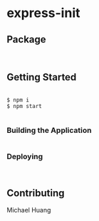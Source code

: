 # express-init


## Package

```


```

## Getting Started

```

$ npm i
$ npm start 


```



### Building the Application

```

```

### Deploying



```


```


## Contributing

Michael Huang

